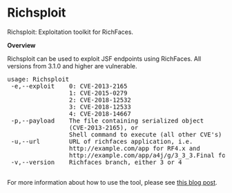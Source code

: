 # Richsploit 
Richsploit: Exploitation toolkit for RichFaces.

<b>Overview</b>

Richsploit can be used to exploit JSF endpoints using RichFaces. All versions from 3.1.0 and higher are vulnerable.
<pre>
usage: Richsploit
 -e,--exploit <arg>   0: CVE-2013-2165
                 1: CVE-2015-0279
                 2: CVE-2018-12532
                 3: CVE-2018-12533
                 4: CVE-2018-14667
 -p,--payload <arg>   The file containing serialized object
                 (CVE-2013-2165), or
                 Shell command to execute (all other CVE's)
 -u,--url <arg>       URL of richfaces application, i.e.
                 http://example.com/app for RF4.x and
                 http://example.com/app/a4j/g/3_3_3.Final for RF3.x
 -v,--version <arg>   Richfaces branch, either 3 or 4

</pre>

For more information about how to use the tool, please see [this blog post](https://www.redtimmy.com/java-hacking/richsploit-one-tool-to-exploit-all-versions-of-richfaces-ever-released/).
